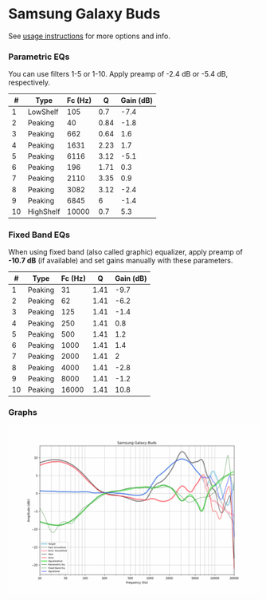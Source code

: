 # Samsung Galaxy Buds
See [usage instructions](https://github.com/jaakkopasanen/AutoEq#usage) for more options and info.

### Parametric EQs
You can use filters 1-5 or 1-10. Apply preamp of -2.4 dB or -5.4 dB, respectively.

|   # | Type      |   Fc (Hz) |    Q |   Gain (dB) |
|-----|-----------|-----------|------|-------------|
|   1 | LowShelf  |       105 | 0.7  |        -7.4 |
|   2 | Peaking   |        40 | 0.84 |        -1.8 |
|   3 | Peaking   |       662 | 0.64 |         1.6 |
|   4 | Peaking   |      1631 | 2.23 |         1.7 |
|   5 | Peaking   |      6116 | 3.12 |        -5.1 |
|   6 | Peaking   |       196 | 1.71 |         0.3 |
|   7 | Peaking   |      2110 | 3.35 |         0.9 |
|   8 | Peaking   |      3082 | 3.12 |        -2.4 |
|   9 | Peaking   |      6845 | 6    |        -1.4 |
|  10 | HighShelf |     10000 | 0.7  |         5.3 |

### Fixed Band EQs
When using fixed band (also called graphic) equalizer, apply preamp of **-10.7 dB** (if available) and set gains manually with these parameters.

|   # | Type    |   Fc (Hz) |    Q |   Gain (dB) |
|-----|---------|-----------|------|-------------|
|   1 | Peaking |        31 | 1.41 |        -9.7 |
|   2 | Peaking |        62 | 1.41 |        -6.2 |
|   3 | Peaking |       125 | 1.41 |        -1.4 |
|   4 | Peaking |       250 | 1.41 |         0.8 |
|   5 | Peaking |       500 | 1.41 |         1.2 |
|   6 | Peaking |      1000 | 1.41 |         1.4 |
|   7 | Peaking |      2000 | 1.41 |         2   |
|   8 | Peaking |      4000 | 1.41 |        -2.8 |
|   9 | Peaking |      8000 | 1.41 |        -1.2 |
|  10 | Peaking |     16000 | 1.41 |        10.8 |

### Graphs
![](./Samsung%20Galaxy%20Buds.png)
